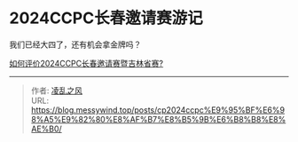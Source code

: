 # 2024CCPC长春邀请赛游记

我们已经大四了，还有机会拿金牌吗？

[如何评价2024CCPC长春邀请赛暨吉林省赛?](https://www.zhihu.com/question/656294779/answer/3504726877)

---

> 作者: [凌乱之风](https://github.com/messywind)  
> URL: https://blog.messywind.top/posts/cp2024ccpc%E9%95%BF%E6%98%A5%E9%82%80%E8%AF%B7%E8%B5%9B%E6%B8%B8%E8%AE%B0/  

